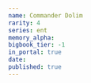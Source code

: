 ```yaml
---
name: Commander Dolim
rarity: 4
series: ent
memory_alpha:
bigbook_tier: -1
in_portal: true
date:
published: true
---
```




